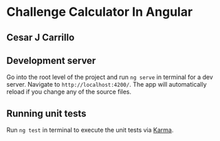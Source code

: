 # Challenge Calculator In Angular

## Cesar J Carrillo

## Development server

Go into the root level of the project and
run `ng serve` in terminal for a dev server. Navigate to `http://localhost:4200/`.
The app will automatically reload if you change any of the source files.

## Running unit tests

Run `ng test` in terminal to execute the unit tests via [Karma](https://karma-runner.github.io).
